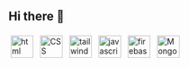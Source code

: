 ## Hi there 👋

<!--
**IftikherLutfur/Iftikherlutfur** is a ✨ _special_ ✨ repository because its `README.md` (this file) appears on your GitHub profile.

Here are some ideas to get you started:

- 🔭 I’m currently working on ...
- 🌱 I’m currently learning ...
- 👯 I’m looking to collaborate on ...
- 🤔 I’m looking for help with ...
- 💬 Ask me about ...
- 📫 How to reach me: ...
- 😄 Pronouns: ...
- ⚡ Fun fact: ...
-->

<p>
<img src="https://w7.pngwing.com/pngs/201/90/png-transparent-logo-html-html5.png" height="40" style="vertical-align:down; margin:4px" alt="html">
<img src="https://upload.wikimedia.org/wikipedia/commons/thumb/6/62/CSS3_logo.svg/1024px-CSS3_logo.svg.png" height="40" style="vertical-align:down; margin:4px" alt="CSS">
<img src="https://w7.pngwing.com/pngs/293/485/png-transparent-tailwind-css-hd-logo.png" height="40" style="vertical-align:down; margin:4px" alt="tailwind">
<img src="https://upload.wikimedia.org/wikipedia/commons/thumb/9/99/Unofficial_JavaScript_logo_2.svg/2000px-Unofficial_JavaScript_logo_2.svg.png" height="40" style="vertical-align:down; margin:4px" alt="javascript">
<img src="https://encrypted-tbn0.gstatic.com/images?q=tbn:ANd9GcThRTfkei28uwg1prMgu6qbbxkx9y_5IFJN9g&s" height="40" style="vertical-align:down; margin:4px" alt="firebase">
<img src="https://cdn.worldvectorlogo.com/logos/mongodb-icon-2.svg" height="40" style="vertical-align:down; margin:4px" alt="MongoDB">
</p>
